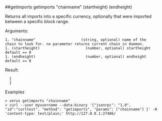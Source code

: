 ##getimports
getimports "chainname" (startheight) (endheight)

Returns all imports into a specific currency, optionally that were imported between a specific block range.

Arguments:
```
1. "chainname"                     (string, optional) name of the chain to look for. no parameter returns current chain in daemon.
1. (startheight)                     (number, optional) startheight default == 0
1. (endheight)                       (number, optional) endheight default == 0

```
Result:
```
  {
  }

```
Examples
```
> verus getimports "chainname"
> curl --user myusername --data-binary '{"jsonrpc": "1.0", "id":"curltest", "method": "getimports", "params": ["chainname"] }' -H 'content-type: text/plain;' http://127.0.0.1:27486/

```
